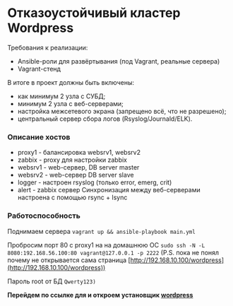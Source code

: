 # Отказоустойчивый кластер Wordpress
Требования к реализации:
* Ansible-роли для развёртывания (под Vagrant, реальные сервера)
* Vagrant-стенд

В итоге в проект должны быть включены:
* как минимум 2 узла с СУБД; 
* минимум 2 узла с веб-серверами; 
* настройка межсетевого экрана (запрещено всё, что не разрешено); 
* центральный сервер сбора логов (Rsyslog/Journald/ELK). 


### Описание хостов

* proxy1 - балансировка websrv1, websrv2
* zabbix - proxy для настройки zabbix
* websrv1 - web-сервер, DB server master
* websrv2 - web-сервер  DB server slave
* logger - настроен rsyslog  (только error, emerg, crit)
* alert - zabbix сервер
Синхронизация между веб-серверами настроена с помощью rsync + lsync

### Работоспособность

Поднимаем сервера  `vagrant up && ansible-playbook main.yml` 

Пробросим порт 80 c proxy1 на на домашнюю ОС `sudo ssh -N -L 8080:192.168.56.100:80 vagrant@127.0.0.1 -p 2222` (P.S. пока не понял почему не открывается сама страница [http://192.168.10.100/wordpress](http://192.168.10.100/wordpress))

Пароль root от БД `Qwerty123)`

**Перейдем по ссылке для и откроем установщик [wordpress](http://127.0.0.1:80/wordpress)**
